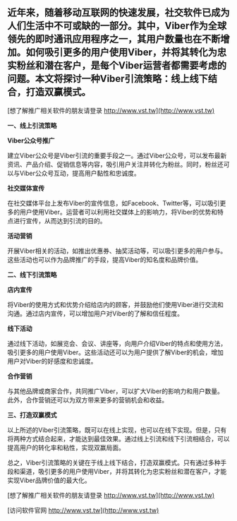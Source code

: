 ## **近年来，随着移动互联网的快速发展，社交软件已成为人们生活中不可或缺的一部分。其中，Viber作为全球领先的即时通讯应用程序之一，其用户数量也在不断增加。如何吸引更多的用户使用Viber，并将其转化为忠实粉丝和潜在客户，是每个Viber运营者都需要考虑的问题。本文将探讨一种Viber引流策略：线上线下结合，打造双赢模式。**

[想了解推广相关软件的朋友请登录 http://www.vst.tw](http://www.vst.tw)

**一、线上引流策略**

**Viber公众号推广**

建立Viber公众号是Viber引流的重要手段之一。通过Viber公众号，可以发布最新资讯、产品介绍、促销信息等内容，吸引用户关注并转化为粉丝。同时，粉丝还可以与Viber公众号互动，提高用户黏性和忠诚度。

**社交媒体宣传**

在社交媒体平台上发布Viber的宣传信息，如Facebook、Twitter等，可以吸引更多的用户使用Viber。运营者可以利用社交媒体上的影响力，将Viber的优势和特点进行宣传，从而达到引流的目的。

**活动营销**

开展Viber相关的活动，如推出优惠券、抽奖活动等，可以吸引更多的用户参与。这些活动也可以作为品牌推广的手段，提高Viber的知名度和品牌价值。

**二、线下引流策略**

**店内宣传**

将Viber的使用方式和优势介绍给店内的顾客，并鼓励他们使用Viber进行交流和沟通。通过店内宣传，可以增加用户对Viber的了解和信任程度。

**线下活动**

通过线下活动，如展览会、会议、讲座等，向用户介绍Viber的特点和使用方法，吸引更多的用户使用Viber。这些活动还可以为用户提供了解Viber的机会，增加用户对Viber的好感度和忠诚度。

**合作营销**

与其他品牌或商家合作，共同推广Viber，可以扩大Viber的影响力和用户数量。此外，合作营销还可以为双方带来更多的营销机会和收益。

**三、打造双赢模式**

以上所述的Viber引流策略，既可以在线上实现，也可以在线下实现。但是，只有将两种方式结合起来，才能达到最佳效果。通过线上引流和线下引流相结合，可以提高用户的转化率和粘性，实现双赢局面。

总之，Viber引流策略的关键在于线上线下结合，打造双赢模式。只有通过多种手段和渠道，吸引更多的用户使用Viber，并将其转化为忠实粉丝和潜在客户，才能实现Viber品牌价值的最大化。

[想了解推广相关软件的朋友请登录 http://www.vst.tw](http://www.vst.tw)


[访问软件官网 http://www.vst.tw](http://www.vst.tw)
